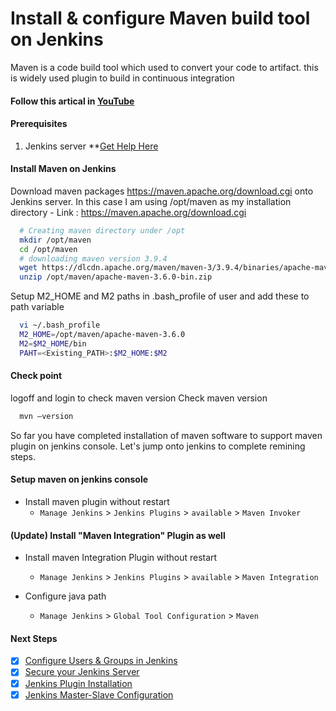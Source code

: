 #  Install & configure Maven build tool on Jenkins
Maven is a code build tool which used to convert your code to artifact. this is widely used plugin to build in continuous integration

#### Follow this artical in **[YouTube](https://www.youtube.com/watch?v=wgfsVmHnAiM)**

#### Prerequisites
1. Jenkins server **[Get Help Here](https://www.youtube.com/watch?v=M32O4Yv0ANc)

#### Install Maven on Jenkins
Download maven packages https://maven.apache.org/download.cgi onto Jenkins server. In this case I am using /opt/maven as my installation directory
	- Link : https://maven.apache.org/download.cgi
```sh
  # Creating maven directory under /opt
  mkdir /opt/maven
  cd /opt/maven
  # downloading maven version 3.9.4
  wget https://dlcdn.apache.org/maven/maven-3/3.9.4/binaries/apache-maven-3.9.4-bin.zip
  unzip /opt/maven/apache-maven-3.6.0-bin.zip
 ```
	
Setup M2_HOME and M2 paths in .bash_profile of user and add these to path variable
```sh
  vi ~/.bash_profile
  M2_HOME=/opt/maven/apache-maven-3.6.0
  M2=$M2_HOME/bin
  PAHT=<Existing_PATH>:$M2_HOME:$M2
```
#### Check point 
logoff and login to check maven version
Check maven version 
```sh
  mvn –version
```
So far you have completed installation of maven software to support maven plugin on jenkins console. Let's jump onto jenkins to complete remining steps. 

#### Setup maven on jenkins console
- Install maven plugin without restart  
  - `Manage Jenkins` > `Jenkins Plugins` > `available` > `Maven Invoker`
  
#### (Update) Install "Maven Integration" Plugin as well
- Install maven Integration Plugin without restart 
  - `Manage Jenkins` > `Jenkins Plugins` > `available` > `Maven Integration`
  
- Configure java path
  - `Manage Jenkins` > `Global Tool Configuration` > `Maven`

#### Next Steps

- [x] [Configure Users & Groups in Jenkins](https://youtu.be/jZOqcB32dYM)
- [x] [Secure your Jenkins Server](https://youtu.be/19FmJumnkDc)
- [x] [Jenkins Plugin Installation](https://youtu.be/p_PqPBbjaZ4)
- [x] [Jenkins Master-Slave Configuration](https://youtu.be/hwrYURP4O2k)
